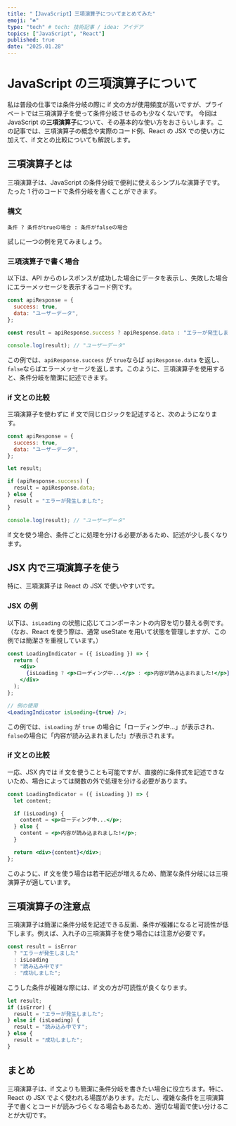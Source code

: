 ```yaml
---
title: "【JavaScript】三項演算子についてまとめてみた"
emoji: "☘️"
type: "tech" # tech: 技術記事 / idea: アイデア
topics: ["JavaScript", "React"]
published: true
date: "2025.01.28"
---
```


# JavaScript の三項演算子について

私は普段の仕事では条件分岐の際に if 文の方が使用頻度が高いですが、プライベートでは三項演算子を使って条件分岐させるのも少なくないです。
今回は JavaScript の**三項演算子**について、その基本的な使い方をおさらいします。この記事では、三項演算子の概念や実際のコード例、React の JSX での使い方に加えて、if 文との比較についても解説します。

## 三項演算子とは

三項演算子は、JavaScript の条件分岐で便利に使えるシンプルな演算子です。たった 1 行のコードで条件分岐を書くことができます。

### 構文

```
条件 ? 条件がtrueの場合 : 条件がfalseの場合
```

試しに一つの例を見てみましょう。

### 三項演算子で書く場合

以下は、API からのレスポンスが成功した場合にデータを表示し、失敗した場合にエラーメッセージを表示するコード例です。

```javascript
const apiResponse = {
  success: true,
  data: "ユーザーデータ",
};

const result = apiResponse.success ? apiResponse.data : "エラーが発生しました";

console.log(result); // "ユーザーデータ"
```

この例では、`apiResponse.success` が `true`ならば `apiResponse.data` を返し、`false`ならばエラーメッセージを返します。このように、三項演算子を使用すると、条件分岐を簡潔に記述できます。

### if 文との比較

三項演算子を使わずに if 文で同じロジックを記述すると、次のようになります。

```javascript
const apiResponse = {
  success: true,
  data: "ユーザーデータ",
};

let result;

if (apiResponse.success) {
  result = apiResponse.data;
} else {
  result = "エラーが発生しました";
}

console.log(result); // "ユーザーデータ"
```

if 文を使う場合、条件ごとに処理を分ける必要があるため、記述が少し長くなります。

## JSX 内で三項演算子を使う

特に、三項演算子は React の JSX で使いやすいです。

### JSX の例

以下は、`isLoading` の状態に応じてコンポーネントの内容を切り替える例です。
（なお、React を使う際は、通常 useState を用いて状態を管理しますが、この例では簡潔さを重視しています。）

```jsx
const LoadingIndicator = ({ isLoading }) => {
  return (
    <div>
      {isLoading ? <p>ローディング中...</p> : <p>内容が読み込まれました!</p>}
    </div>
  );
};

// 例の使用
<LoadingIndicator isLoading={true} />;
```

この例では、`isLoading` が `true` の場合に「ローディング中...」が表示され、`false`の場合に「内容が読み込まれました!」が表示されます。

### if 文との比較

一応、JSX 内では if 文を使うことも可能ですが、直接的に条件式を記述できないため、場合によっては関数の外で処理を分ける必要があります。

```jsx
const LoadingIndicator = ({ isLoading }) => {
  let content;

  if (isLoading) {
    content = <p>ローディング中...</p>;
  } else {
    content = <p>内容が読み込まれました!</p>;
  }

  return <div>{content}</div>;
};
```

このように、if 文を使う場合は若干記述が増えるため、簡潔な条件分岐には三項演算子が適しています。

## 三項演算子の注意点

三項演算子は簡潔に条件分岐を記述できる反面、条件が複雑になると可読性が低下します。例えば、入れ子の三項演算子を使う場合には注意が必要です。

```javascript
const result = isError
  ? "エラーが発生しました"
  : isLoading
  ? "読み込み中です"
  : "成功しました";
```

こうした条件が複雑な際には、if 文の方が可読性が良くなります。

```javascript
let result;
if (isError) {
  result = "エラーが発生しました";
} else if (isLoading) {
  result = "読み込み中です";
} else {
  result = "成功しました";
}
```

## まとめ

三項演算子は、if 文よりも簡潔に条件分岐を書きたい場合に役立ちます。特に、React の JSX でよく使われる場面があります。ただし、複雑な条件を三項演算子で書くとコードが読みづらくなる場合もあるため、適切な場面で使い分けることが大切です。
